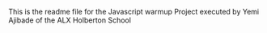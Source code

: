 This is the readme file for the Javascript warmup Project 
executed by Yemi Ajibade of the ALX Holberton School
